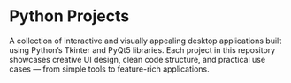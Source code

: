 # Python Projects
A collection of interactive and visually appealing desktop applications built using Python’s Tkinter and PyQt5 libraries. Each project in this repository showcases creative UI design, clean code structure, and practical use cases — from simple tools to feature-rich applications.
